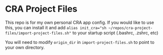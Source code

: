 # CRA Project Files

This repo is for my own personal CRA app config. If you would like to use this, you can install it and add `alias init_cra="sh ~/repos/cra-project-files/import-project-files.sh"` to your startup script (.bashrc, .zshrc, etc)

You will need to modify `origin_dir` in `import-project-files.sh` to point to your own directory.
